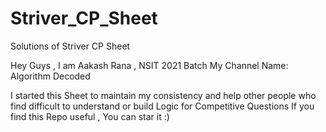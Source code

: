 # Striver_CP_Sheet
Solutions of Striver CP Sheet

Hey Guys , I am Aakash Rana , NSIT 2021 Batch 
My Channel Name: Algorithm Decoded

I started this Sheet to maintain my consistency and help other people who find difficult to understand or build Logic for Competitive Questions
If you find this Repo useful , You can star it :)
